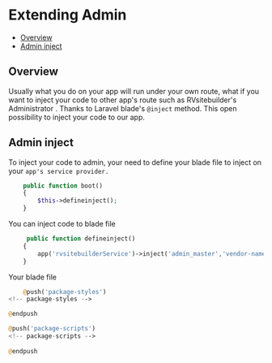 # Extending Admin
- [Overview](#overview)
- [Admin inject](#admin-inject)


## Overview

Usually what you do on your app will run under your own route, what if you want to inject your code to other app's route such as RVsitebuilder's Administrator . Thanks to Laravel blade's `@inject` method. This open possibility to inject your code to our app.

## Admin inject 

To inject your code to admin, your need to define your blade file to inject on your `app's service provider.`
```php
    public function boot()
    {
        $this->defineinject();
    }

```
You can inject code to blade file
```php
     public function defineinject()
    {
        app('rvsitebuilderService')->inject('admin_master','vendor-name/package-name::your blade file');
    }
```
Your blade file 
```php
    @push('package-styles')
<!-- package-styles -->

@endpush

@push('package-scripts')
<!-- package-scripts -->
    
@endpush

```




